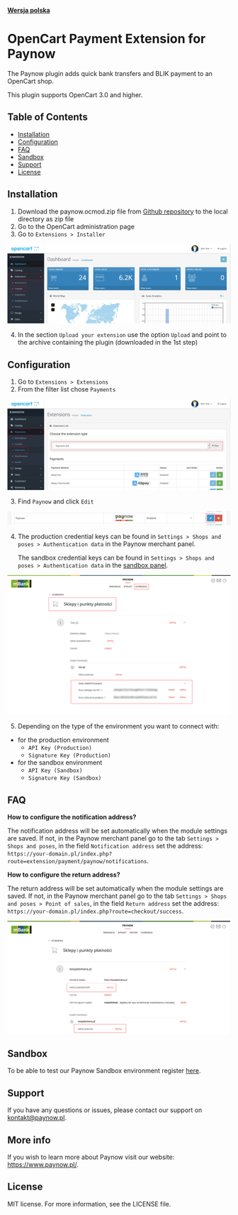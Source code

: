 [**Wersja polska**][ext0]

# OpenCart Payment Extension for Paynow

The Paynow plugin adds quick bank transfers and BLIK payment to an OpenCart shop.

This plugin supports OpenCart 3.0 and higher.

## Table of Contents

- [Installation](#installation)
- [Configuration](#configuration)
- [FAQ](#FAQ)
- [Sandbox](#sandbox)
- [Support](#support)
- [License](#license)

## Installation

1. Download the paynow.ocmod.zip file from [Github repository][ext1] to the local directory as zip file
2. Go to the OpenCart administration page
3. Go to `Extensions > Installer`

![Installation step 3][ext3]

4. In the section `Upload your extension` use the option `Upload` and point to the archive containing the plugin (downloaded in the 1st step)

## Configuration

1. Go to `Extensions > Extensions`
2. From the filter list chose `Payments`

![Configuration step 2][ext5]

3. Find `Paynow` and click `Edit`

![Configuration step 3][ext6]

4. The production credential keys can be found in `Settings > Shops and poses > Authentication data` in the Paynow merchant panel.

   The sandbox credential keys can be found in `Settings > Shops and poses > Authentication data` in the [sandbox panel][ext11].

![Configuration step 4][ext8]

5. Depending on the type of the environment you want to connect with:

- for the production environment
  - `API Key (Production)`
  - `Signature Key (Production)`
- for the sandbox environment
  - `API Key (Sandbox)`
  - `Signature Key (Sandbox)`

## FAQ

**How to configure the notification address?**

The notification address will be set automatically when the module settings are saved. If not, in the Paynow merchant panel go to the tab `Settings > Shops and poses`, in the field `Notification address` set the address: `https://your-domain.pl/index.php?route=extension/payment/paynow/notifications`.

**How to configure the return address?**

The return address will be set automatically when the module settings are saved. If not, in the Paynow merchant panel go to the tab `Settings > Shops and poses > Point of sales`, in the field `Return address` set the address: `https://your-domain.pl/index.php?route=checkout/success`.

![FAQ][ext12]

## Sandbox

To be able to test our Paynow Sandbox environment register [here][ext2].

## Support

If you have any questions or issues, please contact our support on kontakt@paynow.pl.

## More info

If you wish to learn more about Paynow visit our website: https://www.paynow.pl/.

## License

MIT license. For more information, see the LICENSE file.

[ext0]: README.EN.md
[ext1]: https://github.com/pay-now/paynow-opencart/releases/latest
[ext2]: https://panel.sandbox.paynow.pl/auth/register
[ext3]: instruction/step1.png
[ext4]: instruction/step2.png
[ext5]: instruction/step3.png
[ext6]: instruction/step4.png
[ext7]: instruction/step5.png
[ext8]: instruction/step6.png
[ext9]: instruction/step7.png
[ext10]: instruction/step8.png
[ext11]: https://panel.sandbox.paynow.pl/merchant/settings/shops-and-pos
[ext12]: instruction/faq.png
